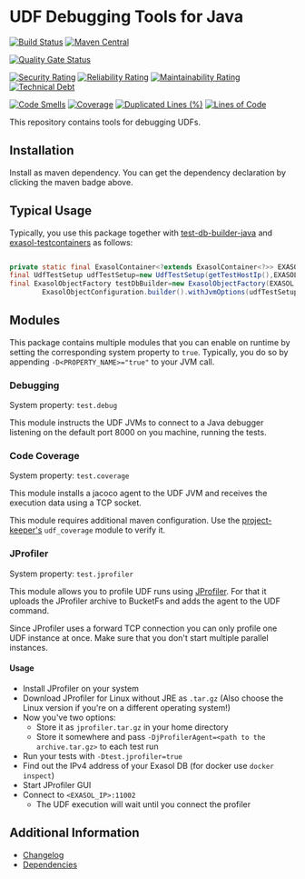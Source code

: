# UDF Debugging Tools for Java

[![Build Status](https://github.com/exasol/udf-debugging-java/actions/workflows/ci-build.yml/badge.svg)](https://github.com/exasol/udf-debugging-java/actions/workflows/ci-build.yml)
[![Maven Central](https://img.shields.io/maven-central/v/com.exasol/udf-debugging-java)](https://search.maven.org/artifact/com.exasol/udf-debugging-java)

[![Quality Gate Status](https://sonarcloud.io/api/project_badges/measure?project=com.exasol%3Audf-debugging-java&metric=alert_status)](https://sonarcloud.io/dashboard?id=com.exasol%3Audf-debugging-java)

[![Security Rating](https://sonarcloud.io/api/project_badges/measure?project=com.exasol%3Audf-debugging-java&metric=security_rating)](https://sonarcloud.io/dashboard?id=com.exasol%3Audf-debugging-java)
[![Reliability Rating](https://sonarcloud.io/api/project_badges/measure?project=com.exasol%3Audf-debugging-java&metric=reliability_rating)](https://sonarcloud.io/dashboard?id=com.exasol%3Audf-debugging-java)
[![Maintainability Rating](https://sonarcloud.io/api/project_badges/measure?project=com.exasol%3Audf-debugging-java&metric=sqale_rating)](https://sonarcloud.io/dashboard?id=com.exasol%3Audf-debugging-java)
[![Technical Debt](https://sonarcloud.io/api/project_badges/measure?project=com.exasol%3Audf-debugging-java&metric=sqale_index)](https://sonarcloud.io/dashboard?id=com.exasol%3Audf-debugging-java)

[![Code Smells](https://sonarcloud.io/api/project_badges/measure?project=com.exasol%3Audf-debugging-java&metric=code_smells)](https://sonarcloud.io/dashboard?id=com.exasol%3Audf-debugging-java)
[![Coverage](https://sonarcloud.io/api/project_badges/measure?project=com.exasol%3Audf-debugging-java&metric=coverage)](https://sonarcloud.io/dashboard?id=com.exasol%3Audf-debugging-java)
[![Duplicated Lines (%)](https://sonarcloud.io/api/project_badges/measure?project=com.exasol%3Audf-debugging-java&metric=duplicated_lines_density)](https://sonarcloud.io/dashboard?id=com.exasol%3Audf-debugging-java)
[![Lines of Code](https://sonarcloud.io/api/project_badges/measure?project=com.exasol%3Audf-debugging-java&metric=ncloc)](https://sonarcloud.io/dashboard?id=com.exasol%3Audf-debugging-java)

This repository contains tools for debugging UDFs.

## Installation

Install as maven dependency. You can get the dependency declaration by clicking the maven badge above.

## Typical Usage

Typically, you use this package together with [test-db-builder-java](https://github.com/exasol/test-db-builder-java) and [exasol-testcontainers](https://github.com/exasol/exasol-testcontainers) as follows:

```java

private static final ExasolContainer<?extends ExasolContainer<?>> EXASOL=new ExasolContainer<>();
final UdfTestSetup udfTestSetup=new UdfTestSetup(getTestHostIp(),EXASOL.getDefaultBucket());
final ExasolObjectFactory testDbBuilder=new ExasolObjectFactory(EXASOL.createConnection(),
        ExasolObjectConfiguration.builder().withJvmOptions(udfTestSetup.getJvmOptions()).build());
```

## Modules

This package contains multiple modules that you can enable on runtime by setting the corresponding system property to `true`. Typically, you do so by appending `-D<PROPERTY_NAME>="true"` to your JVM call.

### Debugging

System property: `test.debug`

This module instructs the UDF JVMs to connect to a Java debugger listening on the default port 8000 on you machine, running the tests.

### Code Coverage

System property: `test.coverage`

This module installs a jacoco agent to the UDF JVM and receives the execution data using a TCP socket.

This module requires additional maven configuration. Use the [project-keeper's](https://github.com/exasol/project-keeper-maven-plugin) `udf_coverage` module to verify it.

### JProfiler

System property: `test.jprofiler`

This module allows you to profile UDF runs using [JProfiler](https://www.ej-technologies.com/products/jprofiler/overview.html). For that it uploads the JProfiler archive to BucketFs and adds the agent to the UDF command.

Since JProfiler uses a forward TCP connection you can only profile one UDF instance at once. Make sure that you don't start multiple parallel instances.

#### Usage

* Install JProfiler on your system
* Download JProfiler for Linux without JRE as `.tar.gz` (Also choose the Linux version if you're on a different operating system!)
* Now you've two options:
    * Store it as `jprofiler.tar.gz` in your home directory
    * Store it somewhere and pass `-DjProfilerAgent=<path to the archive.tar.gz>` to each test run
* Run your tests with `-Dtest.jprofiler=true`
* Find out the IPv4 address of your Exasol DB (for docker use `docker inspect`)
* Start JProfiler GUI
* Connect to `<EXASOL_IP>:11002`
    * The UDF execution will wait until you connect the profiler

## Additional Information

* [Changelog](doc/changes/changelog.md)
* [Dependencies](dependencies.md)
